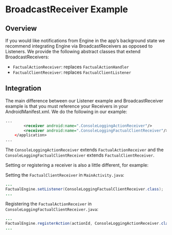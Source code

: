 # BroadcastReceiver Example

## Overview

If you would like notifications from Engine in the app’s background state we recommend integrating Engine via BroadcastReceivers as opposed to Listeners.  We provide the following abstract classes that extend BroadcastReceivers:

- `FactualActionReceiver`: replaces `FactualActionHandler`
- `FactualClientReceiver`: replaces `FactualClientListener`

## Integration

The main difference between our Listener example and BroadcastReceiver example is that you must reference your Receivers in your AndroidManifest.xml.  We do the following in our example:

```xml
...
        <receiver android:name=".ConsoleLoggingActionReceiver"/>
        <receiver android:name=".ConsoleLoggingFactualClientReceiver"/>
    </application>
...
```

The `ConsoleLoggingActionReceiver` extends `FactualActionReceiver` and the `ConsoleLoggingFactualClientReceiver` extends `FactualClientReceiver`.

Setting or registering a receiver is also a little different, for example:

Setting the `FactualClientReceiver` in `MainActivity.java`:

```java
...
FactualEngine.setListener(ConsoleLoggingFactualClientReceiver.class);
...
```

Registering the `FactualActionReceiver` in `ConsoleLoggingFactualClientReceiver.java`:

```java
...
FactualEngine.registerAction(actionId, ConsoleLoggingActionReceiver.class);
...
```
